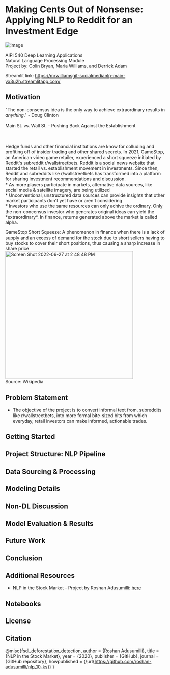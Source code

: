 # Making Cents Out of Nonsense: Applying NLP to Reddit for an Investment Edge
 ![image](https://user-images.githubusercontent.com/78511177/176003905-7eed8447-4bd7-43d5-98d0-ed475fe48a73.png)

AIPI 540 Deep Learning Applications
<br> Natural Language Processing Module
<br> Project by: Colin Bryan, Maria Williams, and Derrick Adam

Streamlit link: https://mrwilliamsgit-socialmedianlp-main-yx3u2h.streamlitapp.com/

Motivation
----------
"The non-consensus idea is the only way to achieve extraordinary results in *anything*." - Doug Clinton
<br> 
<br>
Main St. vs. Wall St. - Pushing Back Against the Establishment 
[](https://www.google.com/imgres?imgurl%3Dhttps%3A%2F%2Fimage.cnbcfm.com%2Fapi%2Fv1%2Fimage%2F39797041-wall_st_main_st_200.jpg%3Fv%3D1354732729%26w%3D1920%26h%3D1080%26imgrefurl%3Dhttps%3A%2F%2Fwww.cnbc.com%2F2010%2F12%2F29%2Fwall-street-and-suicide.html%26tbnid%3DF8TEObuejLjl2M%26vet%3D12ahUKEwj88qDlw_P4AhV1FlkFHbRwBFIQMyg0egQIARBK..i%26docid%3DaO3yAzd0VRD5iM%26w%3D1920%26h%3D1080%26q%3Dmain%20street%20and%20wall%20street%26ved%3D2ahUKEwj88qDlw_P4AhV1FlkFHbRwBFIQMyg0egQIARBK)

<br>
<br> Hedge funds and other financial institutions are know for colluding and profiting off of insider trading and other shared secrets. In 2021, GameStop, an American video game retailer, experienced a short squeeze initiated by Reddit's subreddit r/wallstreetbets. Reddit is a social news website that started the retail vs. establishment movement in investments. Since then, Reddit and subreddits like r/wallstreetbets has transformed into a platform for sharing investment recommendations and discussion. 

<br>
* As more players participate in markets, alternative data sources, like social media & satellite imagery, are being utilized 
<br>
* Unconventional, unstructured data sources can provide insights that other market participants don't yet have or aren't considering
<br>
* Investors who use the same resources can only achive the ordinary. Only the non-concensus investor who generates original ideas can yield the *extraordinary*. In finance, returns generated above the market is called alpha. 

GameStop Short Squeeze: A phenomenon in finance when there is a lack of supply and an excess of demand for the stock due to short sellers having to buy stocks to cover their short positions, thus causing a sharp increase in share price
<br>
<img width="401" alt="Screen Shot 2022-06-27 at 2 48 48 PM" src="https://user-images.githubusercontent.com/78511177/176013914-8cca57f4-aad4-44a2-baed-ac7e06de1aa4.png">
<br> Source: Wikipedia


Problem Statement
-----------------
* The objective of the project is to convert informal text from, subreddits like r/wallstreetbets, into more formal bite-sized bits from which everyday, retail investors can make informed, actionable trades. 

Getting Started
---------------

Project Structure: NLP Pipeline
-----------------

Data Sourcing & Processing
--------------------------

Modeling Details
----------------

Non-DL Discussion
---------------

Model Evaluation & Results
----------------------------

Future Work
------------

Conclusion
----------

Additional Resources
--------------------
* NLP in the Stock Market - Project by Roshan Adusumilli: [here](https://towardsdatascience.com/nlp-in-the-stock-market-8760d062eb92#:~:text=Machine%20learning%20models%20implemented%20in,forms%20to%20forecast%20stock%20movements.)

Notebooks
---------

License
-------

Citation
--------
@misc{fsdl_deforestation_detection,
  author = {Roshan Adusumilli},
  title = {NLP in the Stock Market},
  year = {2020},
  publisher = {GitHub},
  journal = {GitHub repository},
  howpublished = {\url{https://github.com/roshan-adusumilli/nlp_10-ks}}
}
